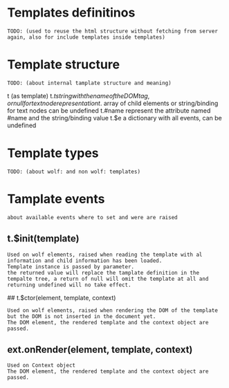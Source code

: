 # Templates definitinos

    TODO: (used to reuse the html structure without fetching from server again, also for include templates inside templates)

# Template structure

    TODO: (about internal tamplate structure and meaning)

t (as template)
t.$t string with the name of the DOM tag, or null for text node representation
t.$ array of child elements or string/binding for text nodes can be undefined
t.#name represent the attribute named #name and the string/binding value
t.$e a dictionary with all events, can be undefined

# Template types

    TODO: (about wolf: and non wolf: templates)

# Tamplate events

    about available events where to set and were are raised

## t.$init(template)

    Used on wolf elements, raised when reading the template with al information and child information has been loaded.
    Template instance is passed by parameter.
    the returned value will replace the tamplate definition in the tempalte tree, a return of null will omit the template at all and returning undefined will no take effect.

## t.$ctor(element, template, context)

    Used on wolf elements, raised when rendering the DOM of the template but the DOM is not inserted in the document yet.
    The DOM element, the rendered template and the context object are passed.

## ext.onRender(element, template, context)

    Used on Context object 
    The DOM element, the rendered template and the context object are passed.
